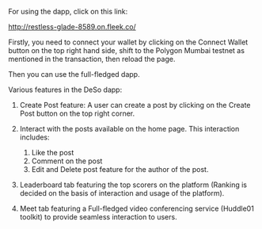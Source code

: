 For using the dapp, click on this link:

http://restless-glade-8589.on.fleek.co/

Firstly, you need to connect your wallet by clicking on the Connect Wallet button on the top right hand side, shift to the Polygon Mumbai testnet as mentioned in the transaction, then reload the page.

Then you can use the full-fledged dapp.

Various features in the DeSo dapp:

1. Create Post feature: A user can create a post by clicking on the Create Post button on the top right corner.
2. Interact with the posts available on the home page. This interaction includes:

   1. Like the post
   2. Comment on the post
   3. Edit and Delete post feature for the author of the post.

3. Leaderboard tab featuring the top scorers on the platform (Ranking is decided on the basis of interaction and usage of the platform).

4. Meet tab featuring a Full-fledged video conferencing service (Huddle01 toolkit) to provide seamless interaction to users.
